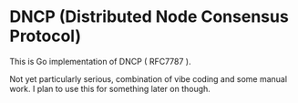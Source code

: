# DNCP (Distributed Node Consensus Protocol) #

This is Go implementation of DNCP ( RFC7787 ).

Not yet particularly serious, combination of vibe coding and some
manual work. I plan to use this for something later on though.

